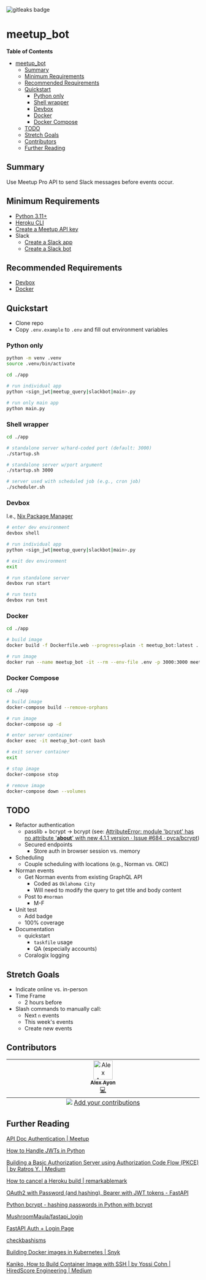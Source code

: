 <img alt="gitleaks badge" src="https://img.shields.io/badge/protected%20by-gitleaks-blue">

# meetup_bot

**Table of Contents**

* [meetup\_bot](#meetup_bot)
  * [Summary](#summary)
  * [Minimum Requirements](#minimum-requirements)
  * [Recommended Requirements](#recommended-requirements)
  * [Quickstart](#quickstart)
    * [Python only](#python-only)
    * [Shell wrapper](#shell-wrapper)
    * [Devbox](#devbox)
    * [Docker](#docker)
    * [Docker Compose](#docker-compose)
  * [TODO](#todo)
  * [Stretch Goals](#stretch-goals)
  * [Contributors](#contributors)
  * [Further Reading](#further-reading)

## Summary

Use Meetup Pro API to send Slack messages before events occur.

## Minimum Requirements

* [Python 3.11+](https://www.python.org/downloads/)
* [Heroku CLI](https://devcenter.heroku.com/articles/heroku-cli)
* [Create a Meetup API key](https://secure.meetup.com/meetup_api/key/)
* Slack
  * [Create a Slack app](https://api.slack.com/apps)
  * [Create a Slack bot](https://api.slack.com/bot-users)

## Recommended Requirements

* [Devbox](https://www.jetpack.io/devbox/docs/quickstart/)
* [Docker](https://www.docker.com/products/docker-desktop)

## Quickstart

* Clone repo
* Copy `.env.example` to `.env` and fill out environment variables

### Python only

```bash
python -m venv .venv
source .venv/bin/activate

cd ./app

# run individual app
python <sign_jwt|meetup_query|slackbot|main>.py

# run only main app
python main.py
```

### Shell wrapper

```bash
cd ./app

# standalone server w/hard-coded port (default: 3000)
./startup.sh

# standalone server w/port argument
./startup.sh 3000

# server used with scheduled job (e.g., cron job)
./scheduler.sh
```

### Devbox

I.e., [Nix Package Manager](https://search.nixos.org/packages)
```bash
# enter dev environment
devbox shell

# run individual app
python <sign_jwt|meetup_query|slackbot|main>.py

# exit dev environment
exit

# run standalone server
devbox run start

# run tests
devbox run test
```

### Docker

```bash
cd ./app

# build image
docker build -f Dockerfile.web --progress=plain -t meetup_bot:latest .

# run image
docker run --name meetup_bot -it --rm --env-file .env -p 3000:3000 meetup_bot bash
```

### Docker Compose

```bash
cd ./app

# build image
docker-compose build --remove-orphans

# run image
docker-compose up -d

# enter server container
docker exec -it meetup_bot-cont bash

# exit server container
exit

# stop image
docker-compose stop

# remove image
docker-compose down --volumes
```

## TODO

* Refactor authentication
  * passlib + bcrypt -> bcrypt (see: [AttributeError: module 'bcrypt' has no attribute '__about__' with new 4.1.1 version · Issue #684 · pyca/bcrypt](https://github.com/pyca/bcrypt/issues/684#issuecomment-1902590553))
  * Secured endpoints
    * Store auth in browser session vs. memory
* Scheduling
  * Couple scheduling with locations (e.g., Norman vs. OKC)
* Norman events
  * Get Norman events from existing GraphQL API
    * Coded as `Oklahoma City`
    * Will need to modify the query to get title and body content
  * Post to `#norman`
    * M-F
* Unit test
  * Add badge
  * 100% coverage
* Documentation
  * quickstart
    * `taskfile` usage
    * QA (especially accounts)
  * Coralogix logging

## Stretch Goals

* Indicate online vs. in-person
* Time Frame 
  * 2 hours before
* Slash commands to manually call:
  * Next `n` events
  * This week's events
  * Create new events

## Contributors

<!-- ALL-CONTRIBUTORS-LIST:START - Do not remove or modify this section -->
<!-- prettier-ignore-start -->
<!-- markdownlint-disable -->
<table>
  <tbody>
    <tr>
      <td align="center" valign="top" width="14.28%"><a href="https://github.com/alex-code4okc"><img src="https://avatars.githubusercontent.com/u/17677369?v=4?s=50" width="50px;" alt="Alex Ayon"/><br /><sub><b>Alex Ayon</b></sub></a><br /><a href="https://github.com/pythoninthegrass/meetup_bot/commits?author=alex-code4okc" title="Code">💻</a></td>
    </tr>
  </tbody>
  <tfoot>
    <tr>
      <td align="center" size="13px" colspan="7">
        <img src="https://raw.githubusercontent.com/all-contributors/all-contributors-cli/1b8533af435da9854653492b1327a23a4dbd0a10/assets/logo-small.svg">
          <a href="https://all-contributors.js.org/docs/en/bot/usage">Add your contributions</a>
        </img>
      </td>
    </tr>
  </tfoot>
</table>

<!-- markdownlint-restore -->
<!-- prettier-ignore-end -->

<!-- ALL-CONTRIBUTORS-LIST:END -->
<!-- prettier-ignore-start -->
<!-- markdownlint-disable -->

<!-- markdownlint-restore -->
<!-- prettier-ignore-end -->

<!-- ALL-CONTRIBUTORS-LIST:END -->

## Further Reading

[API Doc Authentication | Meetup](https://www.meetup.com/api/authentication/#p04-jwt-flow-section)

[How to Handle JWTs in Python](https://auth0.com/blog/how-to-handle-jwt-in-python/)

[Building a Basic Authorization Server using Authorization Code Flow (PKCE) | by Ratros Y. | Medium](https://medium.com/@ratrosy/building-a-basic-authorization-server-using-authorization-code-flow-pkce-3155e843466)

[How to cancel a Heroku build | remarkablemark](https://remarkablemark.org/blog/2021/05/05/heroku-cancel-build/)

[OAuth2 with Password (and hashing), Bearer with JWT tokens - FastAPI](https://fastapi.tiangolo.com/tutorial/security/oauth2-jwt/)

[Python bcrypt - hashing passwords in Python with bcrypt](https://zetcode.com/python/bcrypt/)

[MushroomMaula/fastapi_login](https://github.com/MushroomMaula/fastapi_login)

[FastAPI Auth + Login Page](https://dev.to/athulcajay/fastapi-auth-login-page-48po)

[checkbashisms](https://command-not-found.com/checkbashisms)

[Building Docker images in Kubernetes | Snyk](https://snyk.io/blog/building-docker-images-kubernetes/)

[Kaniko, How to Build Container Image with SSH | by Yossi Cohn | HiredScore Engineering | Medium](https://medium.com/hiredscore-engineering/kaniko-builds-with-private-repository-634d5e7fa4a5)
